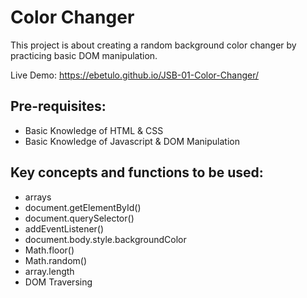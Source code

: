 # Color Changer

This project is about creating a random background color changer by practicing basic DOM manipulation.

Live Demo: https://ebetulo.github.io/JSB-01-Color-Changer/

## Pre-requisites:

- Basic Knowledge of HTML & CSS
- Basic Knowledge of Javascript & DOM Manipulation

## Key concepts and functions to be used:

- arrays
- document.getElementById()
- document.querySelector()
- addEventListener()
- document.body.style.backgroundColor
- Math.floor()
- Math.random()
- array.length
- DOM Traversing
